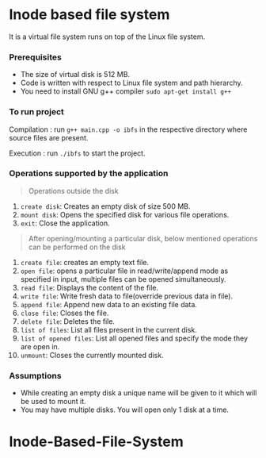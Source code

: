 
  

# Inode based file system

It is a virtual file system runs on top of the Linux file system.

### Prerequisites
-  The size of virtual disk is 512 MB.
- Code is written with respect to Linux file system and path hierarchy.
 - You need to install GNU g++ compiler ```sudo apt-get install g++ ```



  

### To run project

  

Compilation : run ```g++ main.cpp -o ibfs``` in the respective directory where source files are present.

Execution : run ```./ibfs``` to start the project.

  

### Operations supported by the application

> Operations outside the disk

 1. `create disk`: Creates an empty disk of size 500 MB.
 2. `mount disk`: Opens the specified disk for various file operations.
 3. `exit`: Close the application.

> After opening/mounting a particular disk, below mentioned operations can be performed on the disk

 1. `create file`: creates an empty text file.
2. `open file`: opens a particular file in read/write/append mode as specified in input, multiple files can be opened simultaneously.
3. `read file`: Displays the content of the file.
4. `write file`: Write fresh data to file(override previous data in file).
5. `append file`: Append new data to an existing file data.
6. `close file`: Closes the file.
7. `delete file`: Deletes the file.
8. `list of files`: List all files present in the current disk.
9. `list of opened files`: List all opened files and specify the mode they are open in.
10. `unmount`: Closes the currently mounted disk.

  

### Assumptions
 - While creating an empty disk a unique name will be given to it which will be used to mount it.
 - You may have multiple disks. You will open only 1 disk at a time.


# Inode-Based-File-System
